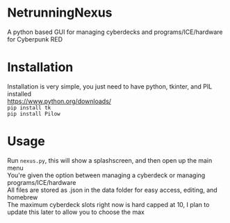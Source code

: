 # NetrunningNexus
A python based GUI for managing cyberdecks and programs/ICE/hardware for Cyberpunk RED

# Installation
Installation is very simple, you just need to have python, tkinter, and PIL installed <br>
https://www.python.org/downloads/ <br>
```pip install tk``` <br>
```pip install Pilow```

# Usage
Run ```nexus.py```, this will show a splashscreen, and then open up the main menu <br>
You're given the option between managing a cyberdeck or managing programs/ICE/hardware <br>
All files are stored as .json in the data folder for easy access, editing, and homebrew <br>
The maximum cyberdeck slots right now is hard capped at 10, I plan to update this later to allow you to choose the max
